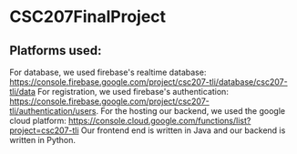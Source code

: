 # CSC207FinalProject
## Platforms used:
 For database, we used firebase's realtime database:
 https://console.firebase.google.com/project/csc207-tli/database/csc207-tli/data
 For registration, we used firebase's authentication:
 https://console.firebase.google.com/project/csc207-tli/authentication/users. 
 For the hosting our backend, we used the google cloud platform:
 https://console.cloud.google.com/functions/list?project=csc207-tli
 Our frontend end is written in Java and our backend is written in Python.
